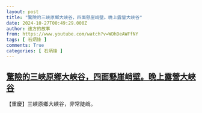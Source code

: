 ```yaml
---
layout: post
title: "驚險的三峽原鄉大峽谷，四面懸崖峭壁。晚上露營大峽谷"
date: 2024-10-27T00:49:29.000Z
author: 遠方的故事
from: https://www.youtube.com/watch?v=WDhDeAWFfNY
tags: [ 石炳锋 ]
comments: True
categories: [ 石炳锋 ]
---
```

<!--1729990169000-->
[驚險的三峽原鄉大峽谷，四面懸崖峭壁。晚上露營大峽谷](https://www.youtube.com/watch?v=WDhDeAWFfNY)
------

<div>
【重慶】三峽原鄉大峽谷，非常陡峭。
</div>
